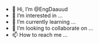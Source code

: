 - 👋 Hi, I’m @EngDaauud
- 👀 I’m interested in ...
- 🌱 I’m currently learning ...
- 💞️ I’m looking to collaborate on ...
- 📫 How to reach me ...

<!---
EngDaauud/EngDaauud is a ✨ special ✨ repository because its `README.md` (this file) appears on your GitHub profile.
You can click the Preview link to take a look at your changes.
--->
